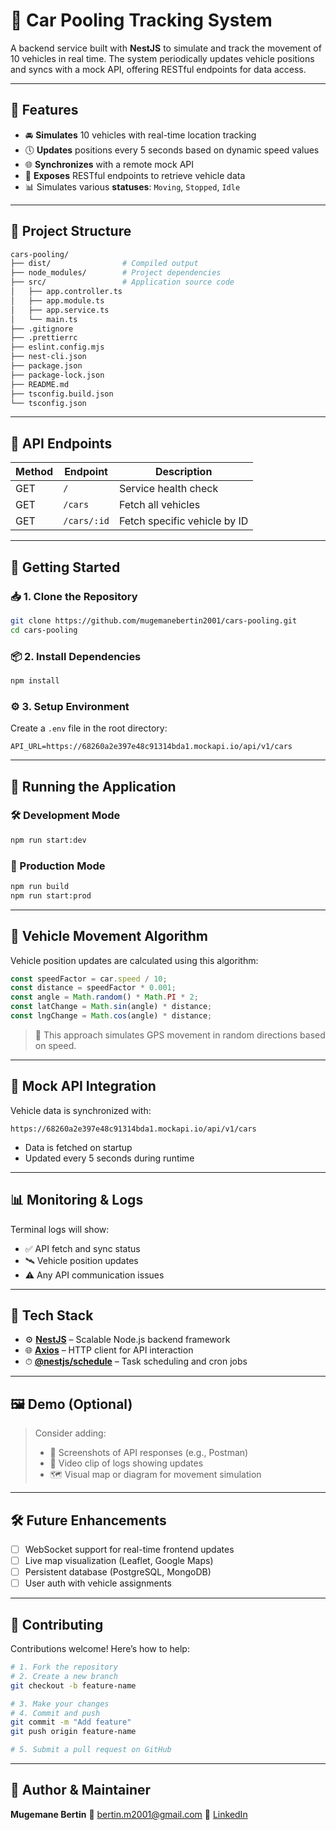 
# 🚗 Car Pooling Tracking System

A backend service built with **NestJS** to simulate and track the movement of 10 vehicles in real time. The system periodically updates vehicle positions and syncs with a mock API, offering RESTful endpoints for data access.

---

## 🔧 Features

- 🚘 **Simulates** 10 vehicles with real-time location tracking
- 🕔 **Updates** positions every 5 seconds based on dynamic speed values
- 🌐 **Synchronizes** with a remote mock API
- 📡 **Exposes** RESTful endpoints to retrieve vehicle data
- 📊 Simulates various **statuses**: `Moving`, `Stopped`, `Idle`

---

## 📂 Project Structure

```bash
cars-pooling/
├── dist/                # Compiled output
├── node_modules/        # Project dependencies
├── src/                 # Application source code
│   ├── app.controller.ts
│   ├── app.module.ts
│   ├── app.service.ts
│   └── main.ts
├── .gitignore
├── .prettierrc
├── eslint.config.mjs
├── nest-cli.json
├── package.json
├── package-lock.json
├── README.md
├── tsconfig.build.json
└── tsconfig.json
````

---

## 📡 API Endpoints

| Method | Endpoint    | Description                  |
| ------ | ----------- | ---------------------------- |
| GET    | `/`         | Service health check         |
| GET    | `/cars`     | Fetch all vehicles           |
| GET    | `/cars/:id` | Fetch specific vehicle by ID |

---

## 🚀 Getting Started

### 📥 1. Clone the Repository

```bash
git clone https://github.com/mugemanebertin2001/cars-pooling.git
cd cars-pooling
```

### 📦 2. Install Dependencies

```bash
npm install
```

### ⚙️ 3. Setup Environment

Create a `.env` file in the root directory:

```env
API_URL=https://68260a2e397e48c91314bda1.mockapi.io/api/v1/cars
```

---

## 🧪 Running the Application

### 🛠 Development Mode

```bash
npm run start:dev
```

### 🚀 Production Mode

```bash
npm run build
npm run start:prod
```

---

## 🧠 Vehicle Movement Algorithm

Vehicle position updates are calculated using this algorithm:

```ts
const speedFactor = car.speed / 10;
const distance = speedFactor * 0.001;
const angle = Math.random() * Math.PI * 2;
const latChange = Math.sin(angle) * distance;
const lngChange = Math.cos(angle) * distance;
```

> 🚦 This approach simulates GPS movement in random directions based on speed.

---

## 🔁 Mock API Integration

Vehicle data is synchronized with:

```
https://68260a2e397e48c91314bda1.mockapi.io/api/v1/cars
```

* Data is fetched on startup
* Updated every 5 seconds during runtime

---

## 📊 Monitoring & Logs

Terminal logs will show:

* ✅ API fetch and sync status
* 🛰️ Vehicle position updates
* ⚠️ Any API communication issues

---

## 🧩 Tech Stack

* ⚙️ **[NestJS](https://nestjs.com/)** – Scalable Node.js backend framework
* 🌐 **[Axios](https://axios-http.com/)** – HTTP client for API interaction
* ⏱ **[@nestjs/schedule](https://docs.nestjs.com/techniques/task-scheduling)** – Task scheduling and cron jobs

---

## 🖼️ Demo (Optional)

> Consider adding:
>
> * 📸 Screenshots of API responses (e.g., Postman)
> * 🎥 Video clip of logs showing updates
> * 🗺️ Visual map or diagram for movement simulation

---

## 🛠️ Future Enhancements

* [ ] WebSocket support for real-time frontend updates
* [ ] Live map visualization (Leaflet, Google Maps)
* [ ] Persistent database (PostgreSQL, MongoDB)
* [ ] User auth with vehicle assignments

---

## 🤝 Contributing

Contributions welcome! Here’s how to help:

```bash
# 1. Fork the repository
# 2. Create a new branch
git checkout -b feature-name

# 3. Make your changes
# 4. Commit and push
git commit -m "Add feature"
git push origin feature-name

# 5. Submit a pull request on GitHub
```

---

## 👤 Author & Maintainer

**Mugemane Bertin**
📧 [bertin.m2001@gmail.com](mailto:bertin.m2001@gmail.com)
🔗 [LinkedIn](linkedin.com/in/mugemane-bertin-15a383237)



